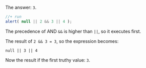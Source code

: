 The answer: `3`.

```js
//+ run
alert( null || 2 && 3 || 4 );
```

The precedence of AND `&&` is higher than `||`, so it executes first.

The result of `2 && 3 = 3`, so the expression becomes:

```
null || 3 || 4  
```

Now the result if the first truthy value: `3`.

